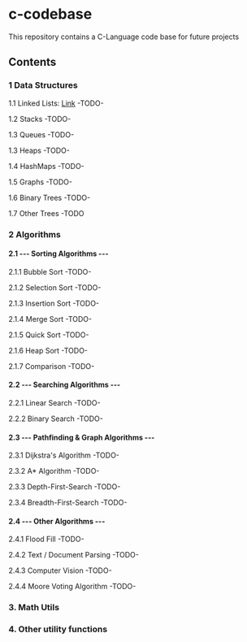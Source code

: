 # c-codebase

This repository contains a C-Language code base for future projects

## Contents

### 1 Data Structures  
1.1 Linked Lists:
[Link](/data-structures/linked-list)
-TODO-

1.2 Stacks
-TODO-

1.3 Queues
-TODO-

1.3 Heaps
-TODO-

1.4 HashMaps
-TODO-

1.5 Graphs
-TODO-

1.6 Binary Trees
-TODO-

1.7 Other Trees
-TODO



### 2 Algorithms  

#### 2.1 --- Sorting Algorithms --- 

2.1.1 Bubble Sort -TODO-  

2.1.2 Selection Sort -TODO-  

2.1.3 Insertion Sort -TODO-  

2.1.4 Merge Sort -TODO-  

2.1.5 Quick Sort -TODO-  

2.1.6 Heap Sort  -TODO-  

2.1.7 Comparison -TODO-  

#### 2.2 --- Searching Algorithms ---  

2.2.1 Linear Search  -TODO-  

2.2.2 Binary Search  -TODO-  

#### 2.3 --- Pathfinding & Graph Algorithms ---  

2.3.1 Dijkstra's Algorithm -TODO-  

2.3.2 A* Algorithm -TODO-  

2.3.3 Depth-First-Search -TODO-  

2.3.4 Breadth-First-Search -TODO-  

#### 2.4 --- Other Algorithms ---  

2.4.1 Flood Fill -TODO-  

2.4.2 Text / Document Parsing -TODO-  

2.4.3 Computer Vision -TODO-

2.4.4 Moore Voting Algorithm -TODO-  

### 3. Math Utils

### 4. Other utility functions
